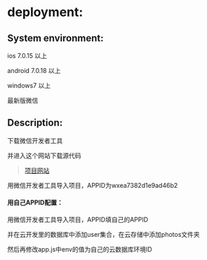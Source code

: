 # deployment:

## System environment:

ios 7.0.15 以上

android 7.0.18 以上

windows7 以上

最新版微信

## Description:

下载微信开发者工具

并进入这个网站下载源代码

> [项目网站](https://github.com/lwcsjzz/WX-YNU-AI)

用微信开发者工具导入项目，APPID为wxea7382d1e9ad46b2

#### 用自己APPID配置：

用微信开发者工具导入项目，APPID填自己的APPID

并在云开发里的数据库中添加user集合，在云存储中添加photos文件夹

然后再修改app.js中env的值为自己的云数据库环境ID